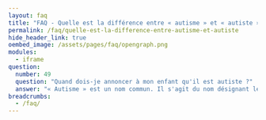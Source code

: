 ```yaml
---
layout: faq
title: "FAQ - Quelle est la différence entre « autisme » et « autiste » ?"
permalink: /faq/quelle-est-la-difference-entre-autisme-et-autiste
hide_header_link: true
oembed_image: /assets/pages/faq/opengraph.png
modules:
  - iframe
question: 
  number: 49
  question: "Quand dois-je annoncer à mon enfant qu'il est autiste ?"
  answer: "« Autisme » est un nom commun. Il s'agit du nom désignant le spectre de l'autisme dans son ensemble.<br>« Autistie » est un adjectif utilisé pour qualifier les comportements et les traits liés à l'autisme comme le traitement sensoriel ou l'auto stimulation. C'est également un mot utilisé par les personnes concernées pour s'identifier.Nous avons pour politique de placer l'identité en premier, c'est à dire de désigner les personnes affectées par l'autisme par « personnes autistes », plutôt que par « personnes avec autisme ».Beaucoup de personnes autistes voient l'autisme comme un élément positif faisant partie de leur identité plutôt que comme un handicap exclusivement. D'autres trouvent que l'expresionn « avec autisme »  les fait passer pour un cas clinique, même si cela est dit avec de bonnes intentions.Demander à chaque personne autiste comment se référer à leur handicap est quelque chose d'important à faire."
breadcrumbs:
  - /faq/
---
```


